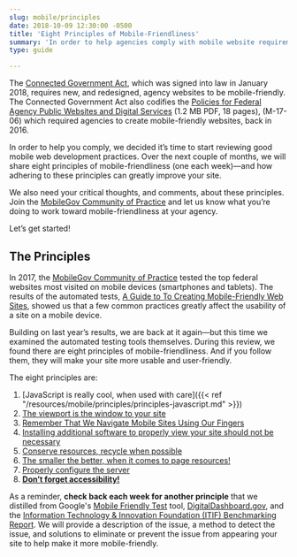 ```yaml
---
slug: mobile/principles
date: 2018-10-09 12:30:00 -0500
title: 'Eight Principles of Mobile-Friendliness'
summary: 'In order to help agencies comply with mobile website requirements, we will share a principle of mobile-friendliness each week for eight weeks&mdash;and how adhering to these principles can greatly improve their sites.'
type: guide

---
```


The [Connected Government Act](https://digital.gov/resources/connected-government-act/), which was signed into law in January 2018, requires new, and redesigned, agency websites to be mobile-friendly. The Connected Government Act also codifies the [Policies for Federal Agency Public Websites and Digital Services](https://www.whitehouse.gov/sites/whitehouse.gov/files/omb/memoranda/2017/m-17-06.pdf) (1.2 MB PDF, 18 pages), (M-17-06) which required agencies to create mobile-friendly websites, back in 2016.

In order to help you comply, we decided it’s time to start reviewing good mobile web development practices. Over the next couple of months, we will share eight principles of mobile-friendliness (one each week)&mdash;and how adhering to these principles can greatly improve your site.

We also need your critical thoughts, and comments, about these principles. Join the [MobileGov Community of Practice](https://digital.gov/communities/mobile/) and let us know what you’re doing to work toward mobile-friendliness at your agency.

Let’s get started!

## The Principles

In 2017, the [MobileGov Community of Practice](https://digital.gov/communities/mobile/) tested the top federal websites most visited on mobile devices (smartphones and tablets). The results of the automated tests, [A Guide to To Creating Mobile-Friendly Web Sites](https://digital.gov/resources/guide-create-mobile-friendly-websites/), showed us that a few common practices greatly affect the usability of a site on a mobile device.

Building on last year’s results, we are back at it again—but this time we examined the automated testing tools themselves. During this review, we found there are eight principles of mobile-friendliness. And if you follow them, they will make your site more usable and user-friendly.

The eight principles are:

1. [JavaScript is really cool, when used with care]({{< ref "/resources/mobile/principles/principles-javascript.md" >}})
2. [The viewport is the window to your site](https://digital.gov/resources/mobile/principles/viewport/)
3. [Remember That We Navigate Mobile Sites Using Our Fingers](https://digital.gov/resources/mobile/principles/tap-targets/)
4. [Installing additional software to properly view your site should not be necessary](https://digital.gov/resources/mobile/principles/plugins/)
5. [Conserve resources, recycle when possible](https://digital.gov/resources/mobile/principles/cache/)
6. [The smaller the better, when it comes to page resources!](https://digital.gov/resources/mobile/principles/optimize-minify-compression/)
7. [Properly configure the server](https://digital.gov/resources/mobile/principles/configuration/)
8. [**Don’t forget accessibility!**](https://digital.gov/resources/mobile/principles/accessibility/)

As a reminder, **check back each week for another principle** that we distilled from Google's [Mobile Friendly Test](https://search.google.com/test/mobile-friendly) tool, [DigitalDashboard.gov](https://www.digitaldashboard.gov/), and the [Information Technology & Innovation Foundation (ITIF) Benchmarking Report](https://itif.org/publications/2017/03/08/benchmarking-us-government-websites). We will provide a description of the issue, a method to detect the issue, and solutions to eliminate or prevent the issue from appearing your site to help make it more mobile-friendly.

